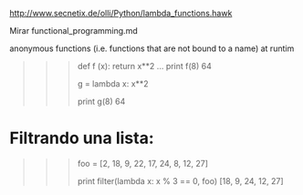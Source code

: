 http://www.secnetix.de/olli/Python/lambda_functions.hawk

Mirar functional_programming.md

anonymous functions (i.e. functions that are not bound to a name) at runtim

>>> def f (x): return x**2
... 
>>> print f(8)
64
>>> 
>>> g = lambda x: x**2
>>> 
>>> print g(8)
64


# Filtrando una lista:
>>> foo = [2, 18, 9, 22, 17, 24, 8, 12, 27]
>>> 
>>> print filter(lambda x: x % 3 == 0, foo)
[18, 9, 24, 12, 27]
